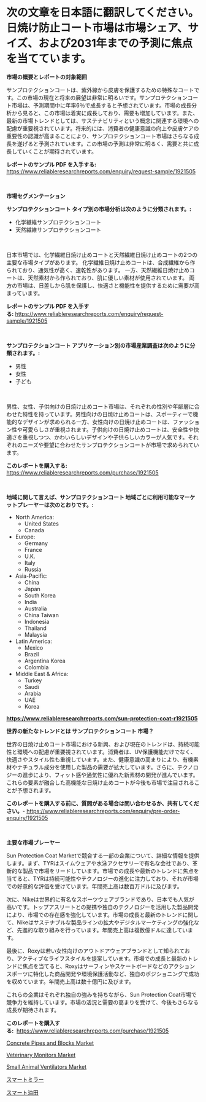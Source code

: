 <p><h1>次の文章を日本語に翻訳してください。日焼け防止コート市場は市場シェア、サイズ、および2031年までの予測に焦点を当てています。</h1></p><p><strong>市場の概要とレポートの対象範囲</strong></p>
<p><p>サンプロテクションコートは、紫外線から皮膚を保護するための特殊なコートです。この市場の現在と将来の展望は非常に明るいです。サンプロテクションコート市場は、予測期間中に年率6％で成長すると予想されています。市場の成長分析から見ると、この市場は着実に成長しており、需要も増加しています。また、最新の市場トレンドとしては、サステナビリティという概念に関連する環境への配慮が重要視されています。将来的には、消費者の健康意識の向上や皮膚ケアの重要性の認識が高まることにより、サンプロテクションコート市場はさらなる成長を遂げると予測されています。この市場の予測は非常に明るく、需要と共に成長していくことが期待されています。</p></p>
<p><strong>レポートのサンプル PDF を入手する:</strong> <a href="https://www.reliableresearchreports.com/enquiry/request-sample/1921505">https://www.reliableresearchreports.com/enquiry/request-sample/1921505</a></p>
<p>&nbsp;</p>
<p><strong>市場セグメンテーション</strong></p>
<p><strong>サンプロテクションコート タイプ別の市場分析は次のように分類されます。:</strong></p>
<p><ul><li>化学繊維サンプロテクションコート</li><li>天然繊維サンプロテクションコート</li></ul></p>
<p>&nbsp;</p>
<p><p>日本市場では、化学繊維日焼け止めコートと天然繊維日焼け止めコートの2つの主要な市場タイプがあります。 化学繊維日焼け止めコートは、合成繊維から作られており、通気性が高く、速乾性があります。 一方、天然繊維日焼け止めコートは、天然素材から作られており、肌に優しい素材が使用されています。 両方の市場は、日差しから肌を保護し、快適さと機能性を提供するために需要が高まっています。</p></p>
<p><strong>レポートのサンプル PDF を入手する:</strong>&nbsp;<a href="https://www.reliableresearchreports.com/enquiry/request-sample/1921505">https://www.reliableresearchreports.com/enquiry/request-sample/1921505</a></p>
<p>&nbsp;</p>
<p><strong> サンプロテクションコート アプリケーション別の市場産業調査は次のように分類されます。:</strong></p>
<p><ul><li>男性</li><li>女性</li><li>子ども</li></ul></p>
<p>&nbsp;</p>
<p><p>男性、女性、子供向けの日焼け止めコート市場は、それぞれの性別や年齢層に合わせた特性を持っています。男性向けの日焼け止めコートは、スポーティーで機能的なデザインが求められる一方、女性向けの日焼け止めコートは、ファッション性や可愛らしさが重視されます。子供向けの日焼け止めコートは、安全性や快適さを重視しつつ、かわいらしいデザインや子供らしいカラーが人気です。それぞれのニーズや要望に合わせたサンプロテクションコートが市場で求められています。</p></p>
<p><strong>このレポートを購入する:</strong>&nbsp; <a href="https://www.reliableresearchreports.com/purchase/1921505">https://www.reliableresearchreports.com/purchase/1921505</a></p>
<p>&nbsp;</p>
<p><strong>地域に関して言えば、サンプロテクションコート 地域ごとに利用可能なマーケットプレーヤーは次のとおりです。:</strong></p>
<p><ul>
    <li>
        North America:
        <ul>
            <li>United States</li>
            <li>Canada</li>
        </ul>
    </li>
    <li>
        Europe:
        <ul>
            <li>Germany</li>
            <li>France</li>
            <li>U.K.</li>
            <li>Italy</li>
            <li>Russia</li>
        </ul>
    </li>
    <li>
        Asia-Pacific:
        <ul>
            <li>China</li>
            <li>Japan</li>
            <li>South Korea</li>
            <li>India</li>
            <li>Australia</li>
            <li>China Taiwan</li>
            <li>Indonesia</li>
            <li>Thailand</li>
            <li>Malaysia</li>
        </ul>
    </li>
    <li>
        Latin America:
        <ul>
            <li>Mexico</li>
            <li>Brazil</li>
            <li>Argentina Korea</li>
            <li>Colombia</li>
        </ul>
    </li>
    <li>
        Middle East & Africa:
        <ul>
            <li>Turkey</li>
            <li>Saudi</li>
            <li>Arabia</li>
            <li>UAE</li>
            <li>Korea</li>
        </ul>
    </li>
    </ul></p>
<p><strong><a href="https://www.reliableresearchreports.com/sun-protection-coat-r1921505">https://www.reliableresearchreports.com/sun-protection-coat-r1921505</a></strong>&nbsp;</p>
<p><strong>世界の新たなトレンドとは サンプロテクションコート 市場？</strong></p>
<p><p>世界の日焼け止めコート市場における新興、および現在のトレンドは、持続可能性と環境への配慮が重要視されています。消費者は、UV保護機能だけでなく、快適さやスタイル性も重視しています。また、健康意識の高まりにより、有機素材やナチュラル成分を使用した製品の需要が拡大しています。さらに、テクノロジーの進歩により、フィット感や通気性に優れた新素材の開発が進んでいます。これらの要素が融合した高機能な日焼け止めコートが今後も市場で注目されることが予想されます。</p></p>
<p><strong>このレポートを購入する前に、質問がある場合は問い合わせるか、共有してください。</strong>- <a href="https://www.reliableresearchreports.com/enquiry/pre-order-enquiry/1921505">https://www.reliableresearchreports.com/enquiry/pre-order-enquiry/1921505</a></p>
<p>&nbsp;</p>
<p><strong>主要な市場プレーヤー</strong></p>
<p><p>Sun Protection Coat Marketで競合する一部の企業について、詳細な情報を提供します。まず、TYRはスイムウェアや水泳アクセサリーで有名な会社であり、革新的な製品で市場をリードしています。市場での成長や最新のトレンドに焦点を当てると、TYRは持続可能性やテクノロジーの進化に注力しており、それが市場での好意的な評価を受けています。年間売上高は数百万ドルに及びます。</p><p>次に、Nikeは世界的に有名なスポーツウェアブランドであり、日本でも人気が高いです。トップアスリートとの提携や独自のテクノロジーを活用した製品開発により、市場での存在感を強化しています。市場の成長と最新のトレンドに関して、Nikeはサステナブルな製品ラインの拡大やデジタルマーケティングの強化など、先進的な取り組みを行っています。年間売上高は複数億ドルに達しています。</p><p>最後に、Roxyは若い女性向けのアウトドアウェアブランドとして知られており、アクティブなライフスタイルを提案しています。市場での成長と最新のトレンドに焦点を当てると、Roxyはサーフィンやスケートボードなどのアクションスポーツに特化した商品開発や環境保護活動など、独自のポジショニングで成功を収めています。年間売上高は数十億円に及びます。</p><p>これらの企業はそれぞれ独自の強みを持ちながら、Sun Protection Coat市場で競争力を維持しています。市場の活況と需要の高まりを受けて、今後もさらなる成長が期待されます。</p></p>
<p><strong>このレポートを購入する:</strong>&nbsp;&nbsp;<a href="https://www.reliableresearchreports.com/purchase/1921505">https://www.reliableresearchreports.com/purchase/1921505</a></p>
<p><p><a href="https://issuu.com/reportprime-2/docs/concrete-pipes-and-blocks-market-size-2030.pptx">Concrete Pipes and Blocks Market</a></p><p><a href="https://github.com/luckyshygirl/Market-Research-Report-List-4/blob/main/veterinary-monitors-market.md">Veterinary Monitors Market</a></p><p><a href="https://github.com/markusgodoy/Market-Research-Report-List-3/blob/main/small-animal-ventilators-market.md">Small Animal Ventilators Market</a></p><p><a href="https://github.com/hilmi-2a/Market-Research-Report-List-1/blob/main/284856148134.md">スマートミラー</a></p><p><a href="https://github.com/Sophiaard2003/Market-Research-Report-List-1/blob/main/863621448135.md">スマート油田</a></p></p>